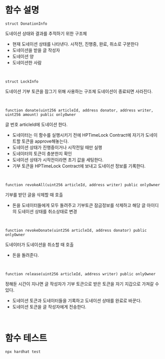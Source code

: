 # 함수 설명

```
struct DonationInfo
```

도네이션 상태와 결과를 추적하기 위한 구조체

- 현재 도네이션 상태를 나타낸다. 시작전, 진행중, 완료, 취소로 구분한다
- 도네이션을 받을 글 작성자
- 도네이션 양
- 도네이션한 사람

<br />

```
struct LockInfo
```

도네이션 기부 토큰을 잠그기 위해 사용하는 구조체 도네이션이 종료되면 사라진다.

<br />

```
function donate(uint256 articleId, address donator, address writer, uint256 amount) public onlyOwner
```

글 번호 articleId에 도네이션 한다.

- 도네이터는 이 함수를 실행시키기 전에 HPTimeLock Contract에 자기가 도네이트할 토큰을 approve해놓는다.
- 도네이션 상태가 진행중이거나 시작전일 때만 실행
- 도네이터의 토큰이 충분한지 확인
- 도네이션 상태가 시작전이라면 초기 값을 세팅한다.
- 기부 토큰을 HPTimeLock Contract에 보내고 도네이션 정보를 기록한다.

<br />

```
function revokeAll(uint256 articleId, address writer) public onlyOwner
```

기부를 받던 글을 삭제할 때 호출

- 돈을 도네이터들에게 모두 돌려주고 기부토큰 잠금정보를 삭제하고 해당 글 아이디의 도네이션 상태를 취소상태로 변경

<br />

```
function revokeDonate(uint256 articleId, address donator) public onlyOwner
```

도네이터가 도네이션을 취소할 때 호출

- 돈을 돌려준다.

<br />

```
function release(uint256 articleId, address writer) public onlyOwner
```

정해둔 시간이 지나면 글 작성자가 기부 토큰으로 받은 토큰을 자기 지갑으로 가져갈 수 있다.

- 도네이션 토큰과 도네이터들을 기록하고 도네이션 상태를 완료로 바꾼다.
- 도네이션 토큰을 글 작성자에게 전송한다.

<br />

# 함수 테스트

```
npx hardhat test
```
